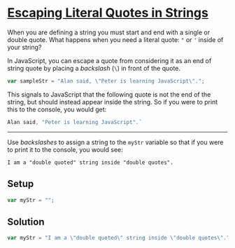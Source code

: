 # [Escaping Literal Quotes in Strings](https://learn.freecodecamp.org/javascript-algorithms-and-data-structures/basic-javascript/escaping-literal-quotes-in-strings/)

When you are defining a string you must start and end with a single or double quote. What happens when you need a literal quote: `"` or `'` inside of your string?

In JavaScript, you can escape a quote from considering it as an end of string quote by placing a _backslash_ (`\`) in front of the quote.

```js
var sampleStr = "Alan said, \"Peter is learning JavaScript\".";
```

This signals to JavaScript that the following quote is not the end of the string, but should instead appear inside the string. So if you were to print this to the console, you would get:

```js
Alan said, "Peter is learning JavaScript".`
```

---

Use _backslashes_ to assign a string to the `myStr` variable so that if you were to print it to the console, you would see: 

`I am a "double quoted" string inside "double quotes".`

## Setup

```js
var myStr = "";
```

## Solution

```js
var myStr = "I am a \"double quoted\" string inside \"double quotes\".";
```
